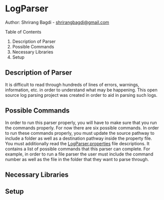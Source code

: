# LogParser

Author: Shrirang Bagdi - shrirangbagdi@gmail.com


Table of Contents
1. Description of Parser
2. Possible Commands
3. Necessary Libraries
4. Setup

## Description of Parser

It is difficult to read through hundreds of lines of errors, warnings, information, etc. in order to understand what may be happening. This open source log parsing project was created 
in order to aid in parsing such logs.


## Possible Commands

In order to run this parser properly, you will have to make sure that you run the commands properly. For now there are six possible commands. In order to run these commands properly, you must update the 
source pathway to include a folder as well as a destination pathway inside the property file. You must additionally read the [LogParser.properties](https://github.com/shrirangbagdi/LogParser/blob/master/LogParser.properties) file descriptions. It contains a list of possible commands that this parser can complete. For example, 
in order to run a file parser the user must include the command number as well as the file in the folder that they want to parse through.


## Necessary Libraries


## Setup

